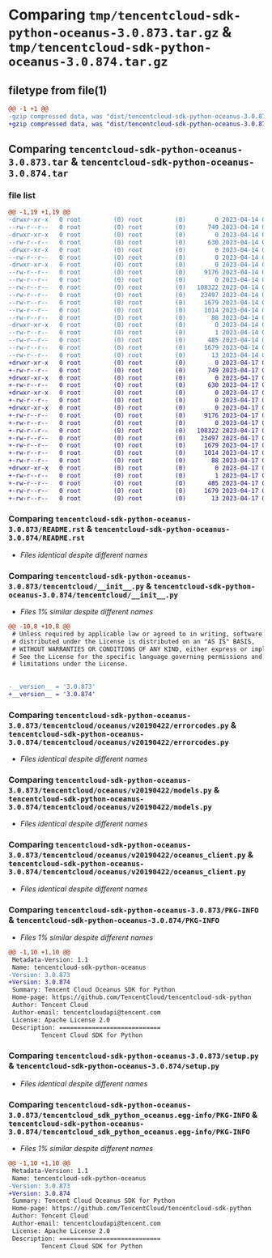# Comparing `tmp/tencentcloud-sdk-python-oceanus-3.0.873.tar.gz` & `tmp/tencentcloud-sdk-python-oceanus-3.0.874.tar.gz`

## filetype from file(1)

```diff
@@ -1 +1 @@
-gzip compressed data, was "dist/tencentcloud-sdk-python-oceanus-3.0.873.tar", last modified: Fri Apr 14 00:48:54 2023, max compression
+gzip compressed data, was "dist/tencentcloud-sdk-python-oceanus-3.0.874.tar", last modified: Mon Apr 17 00:35:57 2023, max compression
```

## Comparing `tencentcloud-sdk-python-oceanus-3.0.873.tar` & `tencentcloud-sdk-python-oceanus-3.0.874.tar`

### file list

```diff
@@ -1,19 +1,19 @@
-drwxr-xr-x   0 root         (0) root         (0)        0 2023-04-14 00:48:54.000000 tencentcloud-sdk-python-oceanus-3.0.873/
--rw-r--r--   0 root         (0) root         (0)      749 2023-04-14 00:48:54.000000 tencentcloud-sdk-python-oceanus-3.0.873/README.rst
-drwxr-xr-x   0 root         (0) root         (0)        0 2023-04-14 00:48:54.000000 tencentcloud-sdk-python-oceanus-3.0.873/tencentcloud/
--rw-r--r--   0 root         (0) root         (0)      630 2023-04-14 00:48:54.000000 tencentcloud-sdk-python-oceanus-3.0.873/tencentcloud/__init__.py
-drwxr-xr-x   0 root         (0) root         (0)        0 2023-04-14 00:48:54.000000 tencentcloud-sdk-python-oceanus-3.0.873/tencentcloud/oceanus/
--rw-r--r--   0 root         (0) root         (0)        0 2023-04-14 00:48:54.000000 tencentcloud-sdk-python-oceanus-3.0.873/tencentcloud/oceanus/__init__.py
-drwxr-xr-x   0 root         (0) root         (0)        0 2023-04-14 00:48:54.000000 tencentcloud-sdk-python-oceanus-3.0.873/tencentcloud/oceanus/v20190422/
--rw-r--r--   0 root         (0) root         (0)     9176 2023-04-14 00:48:54.000000 tencentcloud-sdk-python-oceanus-3.0.873/tencentcloud/oceanus/v20190422/errorcodes.py
--rw-r--r--   0 root         (0) root         (0)        0 2023-04-14 00:48:54.000000 tencentcloud-sdk-python-oceanus-3.0.873/tencentcloud/oceanus/v20190422/__init__.py
--rw-r--r--   0 root         (0) root         (0)   108322 2023-04-14 00:48:54.000000 tencentcloud-sdk-python-oceanus-3.0.873/tencentcloud/oceanus/v20190422/models.py
--rw-r--r--   0 root         (0) root         (0)    23497 2023-04-14 00:48:54.000000 tencentcloud-sdk-python-oceanus-3.0.873/tencentcloud/oceanus/v20190422/oceanus_client.py
--rw-r--r--   0 root         (0) root         (0)     1679 2023-04-14 00:48:54.000000 tencentcloud-sdk-python-oceanus-3.0.873/PKG-INFO
--rw-r--r--   0 root         (0) root         (0)     1014 2023-04-14 00:48:54.000000 tencentcloud-sdk-python-oceanus-3.0.873/setup.py
--rw-r--r--   0 root         (0) root         (0)       88 2023-04-14 00:48:54.000000 tencentcloud-sdk-python-oceanus-3.0.873/setup.cfg
-drwxr-xr-x   0 root         (0) root         (0)        0 2023-04-14 00:48:54.000000 tencentcloud-sdk-python-oceanus-3.0.873/tencentcloud_sdk_python_oceanus.egg-info/
--rw-r--r--   0 root         (0) root         (0)        1 2023-04-14 00:48:54.000000 tencentcloud-sdk-python-oceanus-3.0.873/tencentcloud_sdk_python_oceanus.egg-info/dependency_links.txt
--rw-r--r--   0 root         (0) root         (0)      485 2023-04-14 00:48:54.000000 tencentcloud-sdk-python-oceanus-3.0.873/tencentcloud_sdk_python_oceanus.egg-info/SOURCES.txt
--rw-r--r--   0 root         (0) root         (0)     1679 2023-04-14 00:48:54.000000 tencentcloud-sdk-python-oceanus-3.0.873/tencentcloud_sdk_python_oceanus.egg-info/PKG-INFO
--rw-r--r--   0 root         (0) root         (0)       13 2023-04-14 00:48:54.000000 tencentcloud-sdk-python-oceanus-3.0.873/tencentcloud_sdk_python_oceanus.egg-info/top_level.txt
+drwxr-xr-x   0 root         (0) root         (0)        0 2023-04-17 00:35:57.000000 tencentcloud-sdk-python-oceanus-3.0.874/
+-rw-r--r--   0 root         (0) root         (0)      749 2023-04-17 00:35:57.000000 tencentcloud-sdk-python-oceanus-3.0.874/README.rst
+drwxr-xr-x   0 root         (0) root         (0)        0 2023-04-17 00:35:57.000000 tencentcloud-sdk-python-oceanus-3.0.874/tencentcloud/
+-rw-r--r--   0 root         (0) root         (0)      630 2023-04-17 00:35:57.000000 tencentcloud-sdk-python-oceanus-3.0.874/tencentcloud/__init__.py
+drwxr-xr-x   0 root         (0) root         (0)        0 2023-04-17 00:35:57.000000 tencentcloud-sdk-python-oceanus-3.0.874/tencentcloud/oceanus/
+-rw-r--r--   0 root         (0) root         (0)        0 2023-04-17 00:35:57.000000 tencentcloud-sdk-python-oceanus-3.0.874/tencentcloud/oceanus/__init__.py
+drwxr-xr-x   0 root         (0) root         (0)        0 2023-04-17 00:35:57.000000 tencentcloud-sdk-python-oceanus-3.0.874/tencentcloud/oceanus/v20190422/
+-rw-r--r--   0 root         (0) root         (0)     9176 2023-04-17 00:35:57.000000 tencentcloud-sdk-python-oceanus-3.0.874/tencentcloud/oceanus/v20190422/errorcodes.py
+-rw-r--r--   0 root         (0) root         (0)        0 2023-04-17 00:35:57.000000 tencentcloud-sdk-python-oceanus-3.0.874/tencentcloud/oceanus/v20190422/__init__.py
+-rw-r--r--   0 root         (0) root         (0)   108322 2023-04-17 00:35:57.000000 tencentcloud-sdk-python-oceanus-3.0.874/tencentcloud/oceanus/v20190422/models.py
+-rw-r--r--   0 root         (0) root         (0)    23497 2023-04-17 00:35:57.000000 tencentcloud-sdk-python-oceanus-3.0.874/tencentcloud/oceanus/v20190422/oceanus_client.py
+-rw-r--r--   0 root         (0) root         (0)     1679 2023-04-17 00:35:57.000000 tencentcloud-sdk-python-oceanus-3.0.874/PKG-INFO
+-rw-r--r--   0 root         (0) root         (0)     1014 2023-04-17 00:35:57.000000 tencentcloud-sdk-python-oceanus-3.0.874/setup.py
+-rw-r--r--   0 root         (0) root         (0)       88 2023-04-17 00:35:57.000000 tencentcloud-sdk-python-oceanus-3.0.874/setup.cfg
+drwxr-xr-x   0 root         (0) root         (0)        0 2023-04-17 00:35:57.000000 tencentcloud-sdk-python-oceanus-3.0.874/tencentcloud_sdk_python_oceanus.egg-info/
+-rw-r--r--   0 root         (0) root         (0)        1 2023-04-17 00:35:57.000000 tencentcloud-sdk-python-oceanus-3.0.874/tencentcloud_sdk_python_oceanus.egg-info/dependency_links.txt
+-rw-r--r--   0 root         (0) root         (0)      485 2023-04-17 00:35:57.000000 tencentcloud-sdk-python-oceanus-3.0.874/tencentcloud_sdk_python_oceanus.egg-info/SOURCES.txt
+-rw-r--r--   0 root         (0) root         (0)     1679 2023-04-17 00:35:57.000000 tencentcloud-sdk-python-oceanus-3.0.874/tencentcloud_sdk_python_oceanus.egg-info/PKG-INFO
+-rw-r--r--   0 root         (0) root         (0)       13 2023-04-17 00:35:57.000000 tencentcloud-sdk-python-oceanus-3.0.874/tencentcloud_sdk_python_oceanus.egg-info/top_level.txt
```

### Comparing `tencentcloud-sdk-python-oceanus-3.0.873/README.rst` & `tencentcloud-sdk-python-oceanus-3.0.874/README.rst`

 * *Files identical despite different names*

### Comparing `tencentcloud-sdk-python-oceanus-3.0.873/tencentcloud/__init__.py` & `tencentcloud-sdk-python-oceanus-3.0.874/tencentcloud/__init__.py`

 * *Files 1% similar despite different names*

```diff
@@ -10,8 +10,8 @@
 # Unless required by applicable law or agreed to in writing, software
 # distributed under the License is distributed on an "AS IS" BASIS,
 # WITHOUT WARRANTIES OR CONDITIONS OF ANY KIND, either express or implied.
 # See the License for the specific language governing permissions and
 # limitations under the License.
 
 
-__version__ = '3.0.873'
+__version__ = '3.0.874'
```

### Comparing `tencentcloud-sdk-python-oceanus-3.0.873/tencentcloud/oceanus/v20190422/errorcodes.py` & `tencentcloud-sdk-python-oceanus-3.0.874/tencentcloud/oceanus/v20190422/errorcodes.py`

 * *Files identical despite different names*

### Comparing `tencentcloud-sdk-python-oceanus-3.0.873/tencentcloud/oceanus/v20190422/models.py` & `tencentcloud-sdk-python-oceanus-3.0.874/tencentcloud/oceanus/v20190422/models.py`

 * *Files identical despite different names*

### Comparing `tencentcloud-sdk-python-oceanus-3.0.873/tencentcloud/oceanus/v20190422/oceanus_client.py` & `tencentcloud-sdk-python-oceanus-3.0.874/tencentcloud/oceanus/v20190422/oceanus_client.py`

 * *Files identical despite different names*

### Comparing `tencentcloud-sdk-python-oceanus-3.0.873/PKG-INFO` & `tencentcloud-sdk-python-oceanus-3.0.874/PKG-INFO`

 * *Files 1% similar despite different names*

```diff
@@ -1,10 +1,10 @@
 Metadata-Version: 1.1
 Name: tencentcloud-sdk-python-oceanus
-Version: 3.0.873
+Version: 3.0.874
 Summary: Tencent Cloud Oceanus SDK for Python
 Home-page: https://github.com/TencentCloud/tencentcloud-sdk-python
 Author: Tencent Cloud
 Author-email: tencentcloudapi@tencent.com
 License: Apache License 2.0
 Description: ============================
         Tencent Cloud SDK for Python
```

### Comparing `tencentcloud-sdk-python-oceanus-3.0.873/setup.py` & `tencentcloud-sdk-python-oceanus-3.0.874/setup.py`

 * *Files identical despite different names*

### Comparing `tencentcloud-sdk-python-oceanus-3.0.873/tencentcloud_sdk_python_oceanus.egg-info/PKG-INFO` & `tencentcloud-sdk-python-oceanus-3.0.874/tencentcloud_sdk_python_oceanus.egg-info/PKG-INFO`

 * *Files 1% similar despite different names*

```diff
@@ -1,10 +1,10 @@
 Metadata-Version: 1.1
 Name: tencentcloud-sdk-python-oceanus
-Version: 3.0.873
+Version: 3.0.874
 Summary: Tencent Cloud Oceanus SDK for Python
 Home-page: https://github.com/TencentCloud/tencentcloud-sdk-python
 Author: Tencent Cloud
 Author-email: tencentcloudapi@tencent.com
 License: Apache License 2.0
 Description: ============================
         Tencent Cloud SDK for Python
```


